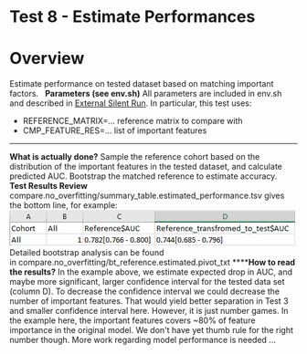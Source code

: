 # Test 8 - Estimate Performances

# **Overview**
Estimate performance on tested dataset based on matching important factors.
 
**Parameters (see env.sh)**
All parameters are included in env.sh and described in [External Silent Run](../External%20Silent%20Run).
In particular, this test uses:

- REFERENCE_MATRIX=... reference matrix to compare with
- CMP_FEATURE_RES=... list of important features
****
**What is actually done?**
Sample the reference cohort based on the distribution of the important features in the tested dataset, and calculate predicted AUC. Bootstrap the matched reference to estimate accuracy.
 
**Test Results Review**
compare.no_overfitting/summary_table.estimated_performance.tsv gives the bottom line, for example:
<img src="../../../../attachments/13926552/13926554.png"/>
Detailed bootstrap analysis can be found in compare.no_overfitting/bt_reference.estimated.pivot_txt
******How to read the results?**
In the example above, we estimate expected drop in AUC, and maybe more significant, larger confidence interval for the tested data set (column D). To decrease the confidence interval we could decrease the number of important features. That would yield better separation in Test 3 and smaller confidence interval here. However, it is just number games. In the example here, the important features covers ~80% of feature importance in the original model. We don't have yet thumb rule for the right number though.
More work regarding model performance is needed ...
 
